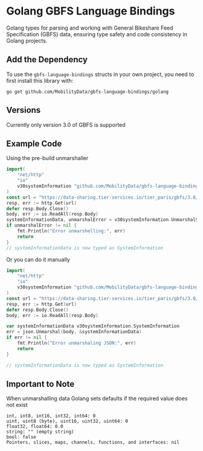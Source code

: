 # Golang GBFS Language Bindings

Golang types for parsing and working with General Bikeshare Feed Specification (GBFS) data, ensuring type safety and code consistency in Golang projects.

## Add the Dependency

To use the `gbfs-language-bindings` structs in your own project, you need to
first install this library with: 

```
go get github.com/MobilityData/gbfs-language-bindings/golang
```

## Versions
Currently only version 3.0 of GBFS is supported

## Example Code
Using the pre-build unmarshaller
```go
import(
    "net/http"
    "io"
    v30systemInformation "github.com/MobilityData/gbfs-language-bindings/golang/v3.0/system_information"
)
const url = "https://data-sharing.tier-services.io/tier_paris/gbfs/3.0/system-information";
resp, err := http.Get(url)
defer resp.Body.Close()
body, err := io.ReadAll(resp.Body)
systemInformationData, unmarshalError = v30systemInformation.UnmarshalSystemInformation(body)
if unmarshalError != nil {
    fmt.Println("Error unmarshelling:", err)
    return
}
// systemInformationData is now typed as SystemInformation
```
Or you can do it manually
```go
import(
    "net/http"
    "io"
    v30systemInformation "github.com/MobilityData/gbfs-language-bindings/golang/v3.0/system_information"
)
const url = "https://data-sharing.tier-services.io/tier_paris/gbfs/3.0/system-information";
resp, err := http.Get(url)
defer resp.Body.Close()
body, err := io.ReadAll(resp.Body)

var systemInformationData v30systemInformation.SystemInformation
err = json.Unmarshal(body, &systemInformationData)
if err != nil {
    fmt.Println("Error unmarshaling JSON:", err)
    return
}

// systemInformationData is now typed as SystemInformation
```

## Important to Note
When unmarshalling data Golang sets defaults if the required value does not exist
```
int, int8, int16, int32, int64: 0
uint, uint8 (byte), uint16, uint32, uint64: 0
float32, float64: 0.0
string: "" (empty string)
bool: false
Pointers, slices, maps, channels, functions, and interfaces: nil
```
